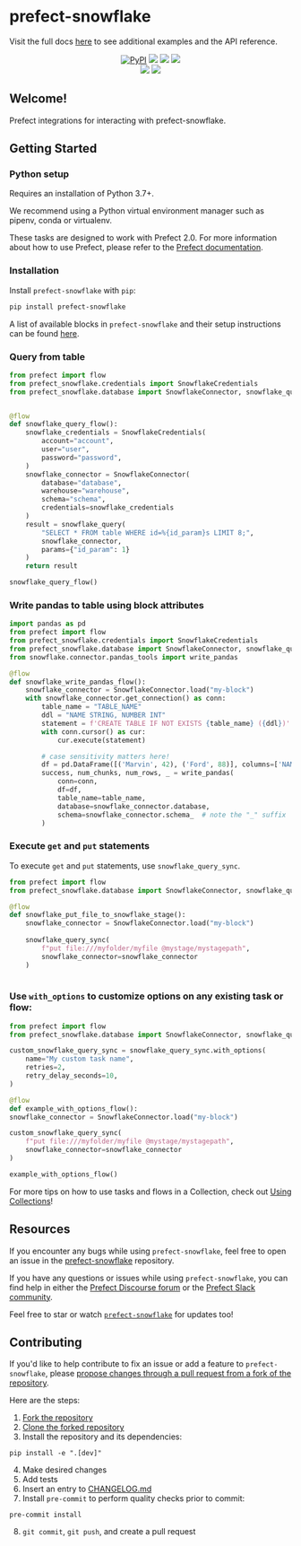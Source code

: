 # prefect-snowflake

Visit the full docs [here](https://PrefectHQ.github.io/prefect-snowflake) to see additional examples and the API reference.

<p align="center">
    <a href="https://pypi.python.org/pypi/prefect-snowflake/" alt="PyPI version">
        <img alt="PyPI" src="https://img.shields.io/pypi/v/prefect-snowflake?color=0052FF&labelColor=090422"></a>
    <a href="https://github.com/PrefectHQ/prefect-snowflake/" alt="Stars">
        <img src="https://img.shields.io/github/stars/PrefectHQ/prefect-snowflake?color=0052FF&labelColor=090422" /></a>
    <a href="https://pepy.tech/badge/prefect-snowflake/" alt="Downloads">
        <img src="https://img.shields.io/pypi/dm/prefect-snowflake?color=0052FF&labelColor=090422" /></a>
    <a href="https://github.com/PrefectHQ/prefect-snowflake/pulse" alt="Activity">
        <img src="https://img.shields.io/github/commit-activity/m/PrefectHQ/prefect-snowflake?color=0052FF&labelColor=090422" /></a>
    <br>
    <a href="https://prefect-community.slack.com" alt="Slack">
        <img src="https://img.shields.io/badge/slack-join_community-red.svg?color=0052FF&labelColor=090422&logo=slack" /></a>
    <a href="https://discourse.prefect.io/" alt="Discourse">
        <img src="https://img.shields.io/badge/discourse-browse_forum-red.svg?color=0052FF&labelColor=090422&logo=discourse" /></a>
</p>

## Welcome!

Prefect integrations for interacting with prefect-snowflake.

## Getting Started

### Python setup

Requires an installation of Python 3.7+.

We recommend using a Python virtual environment manager such as pipenv, conda or virtualenv.

These tasks are designed to work with Prefect 2.0. For more information about how to use Prefect, please refer to the [Prefect documentation](https://orion-docs.prefect.io/).

### Installation

Install `prefect-snowflake` with `pip`:

```bash
pip install prefect-snowflake
```

A list of available blocks in `prefect-snowflake` and their setup instructions can be found [here](https://PrefectHQ.github.io/prefect-snowflake/#blocks-catalog).

### Query from table

```python
from prefect import flow
from prefect_snowflake.credentials import SnowflakeCredentials
from prefect_snowflake.database import SnowflakeConnector, snowflake_query


@flow
def snowflake_query_flow():
    snowflake_credentials = SnowflakeCredentials(
        account="account",
        user="user",
        password="password",
    )
    snowflake_connector = SnowflakeConnector(
        database="database",
        warehouse="warehouse",
        schema="schema",
        credentials=snowflake_credentials
    )
    result = snowflake_query(
        "SELECT * FROM table WHERE id=%{id_param}s LIMIT 8;",
        snowflake_connector,
        params={"id_param": 1}
    )
    return result

snowflake_query_flow()
```

### Write pandas to table using block attributes

```python
import pandas as pd
from prefect import flow
from prefect_snowflake.credentials import SnowflakeCredentials
from prefect_snowflake.database import SnowflakeConnector, snowflake_query
from snowflake.connector.pandas_tools import write_pandas

@flow
def snowflake_write_pandas_flow():
    snowflake_connector = SnowflakeConnector.load("my-block")
    with snowflake_connector.get_connection() as conn:
        table_name = "TABLE_NAME"
        ddl = "NAME STRING, NUMBER INT"
        statement = f'CREATE TABLE IF NOT EXISTS {table_name} ({ddl})'
        with conn.cursor() as cur:
            cur.execute(statement)

        # case sensitivity matters here!
        df = pd.DataFrame([('Marvin', 42), ('Ford', 88)], columns=['NAME', 'NUMBER'])
        success, num_chunks, num_rows, _ = write_pandas(
            conn=conn,
            df=df,
            table_name=table_name,
            database=snowflake_connector.database,
            schema=snowflake_connector.schema_  # note the "_" suffix
        )
```

### Execute `get` and `put` statements

To execute `get` and `put` statements, use `snowflake_query_sync`.

```python
from prefect import flow
from prefect_snowflake.database import SnowflakeConnector, snowflake_query_sync

@flow
def snowflake_put_file_to_snowflake_stage():
    snowflake_connector = SnowflakeConnector.load("my-block")
    
    snowflake_query_sync(
        f"put file:///myfolder/myfile @mystage/mystagepath",
        snowflake_connector=snowflake_connector
    )
            
```

### Use `with_options` to customize options on any existing task or flow:

```python
from prefect import flow
from prefect_snowflake.database import SnowflakeConnector, snowflake_query_sync

custom_snowflake_query_sync = snowflake_query_sync.with_options(
    name="My custom task name",
    retries=2,
    retry_delay_seconds=10,
)

@flow
def example_with_options_flow():
snowflake_connector = SnowflakeConnector.load("my-block")

custom_snowflake_query_sync(
    f"put file:///myfolder/myfile @mystage/mystagepath",
    snowflake_connector=snowflake_connector
)

example_with_options_flow()
```
 
For more tips on how to use tasks and flows in a Collection, check out [Using Collections](https://orion-docs.prefect.io/collections/usage/)!

## Resources

If you encounter any bugs while using `prefect-snowflake`, feel free to open an issue in the [prefect-snowflake](https://github.com/PrefectHQ/prefect-snowflake) repository.

If you have any questions or issues while using `prefect-snowflake`, you can find help in either the [Prefect Discourse forum](https://discourse.prefect.io/) or the [Prefect Slack community](https://prefect.io/slack).

Feel free to star or watch [`prefect-snowflake`](https://github.com/PrefectHQ/prefect-snowflake) for updates too!

## Contributing

If you'd like to help contribute to fix an issue or add a feature to `prefect-snowflake`, please [propose changes through a pull request from a fork of the repository](https://docs.github.com/en/pull-requests/collaborating-with-pull-requests/proposing-changes-to-your-work-with-pull-requests/creating-a-pull-request-from-a-fork).

Here are the steps:

1. [Fork the repository](https://docs.github.com/en/get-started/quickstart/fork-a-repo#forking-a-repository)
2. [Clone the forked repository](https://docs.github.com/en/get-started/quickstart/fork-a-repo#cloning-your-forked-repository)
3. Install the repository and its dependencies:
```
pip install -e ".[dev]"
```
4. Make desired changes
5. Add tests
6. Insert an entry to [CHANGELOG.md](https://github.com/PrefectHQ/prefect-snowflake/blob/main/CHANGELOG.md)
7. Install `pre-commit` to perform quality checks prior to commit:
```
pre-commit install
```
8. `git commit`, `git push`, and create a pull request

